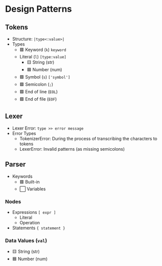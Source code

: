 # Design Patterns
## Tokens
- Structure: `|type<:value>|`
- Types
    - 🟥 Keyword (`k`) `keyword`
    - Literal (`l`) `[type:value]`
        - 🟨 String (str)
        - 🟦 Number (num)
    - 🟩 Symbol (`s`) `['symbol']`
    - 🟪 Semicolon (`;`)
    - 🟪 End of line (`EOL`)
    - 🟪 End of file (`EOF`)

## Lexer
- Lexer Error: `type >> error message`
- Error Types
    - TokenizerError: During the process of transcribing the characters to tokens
    - LexerError: Invalid patterns (as missing semicolons)

## Parser
- Keywords
    - 🟥 Built-in
    - ⬜ Variables
### Nodes
- Expressions `[ expr ]`
    - Literal
    - Operation
- Statements `{ statement }`

### Data Values (`val`)
- 🟨 String (str)
- 🟦 Number (num)
